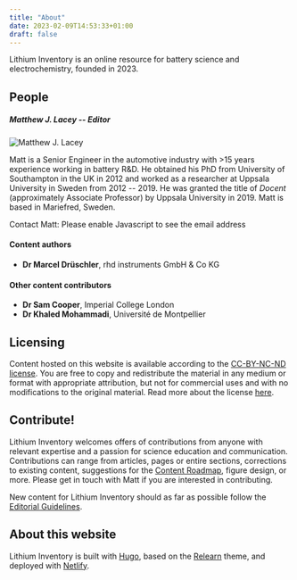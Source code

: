 ```yaml
---
title: "About"
date: 2023-02-09T14:53:33+01:00
draft: false
---
```


Lithium Inventory is an online resource for battery science and electrochemistry, founded in 2023.

## People

##### Matthew J. Lacey -- Editor

![Matthew J. Lacey](/images/more/mjl_400x400.jpeg?width=150px&classes=rounded) 

Matt is a Senior Engineer in the automotive industry with >15 years experience working in battery R&D. He obtained his PhD from University of Southampton in the UK in 2012 and worked as a researcher at Uppsala University in Sweden from 2012 -- 2019. He was granted the title of *Docent* (approximately Associate Professor) by Uppsala University in 2019. Matt is based in Mariefred, Sweden.

Contact Matt: <script type="text/javascript"><!--
var mvienuq = ['m','s','.','a','a','s','a','"','a','e','h','"','s','>',':','m','=','f','e','l','t','i','a','t','<','e','@','t','"','t','"','t','<','r','e','=','>',' ','e','m','c','.','a','l',' ','@','a','a','y','l','s','c','m','y','a','l','i','/','o','l','c','e'];var hcbcgrt = [16,35,55,10,51,27,22,29,60,24,3,37,56,44,15,45,36,6,28,32,47,41,33,13,58,53,20,19,8,18,43,48,0,4,5,7,61,30,38,9,23,26,1,42,2,49,17,40,54,21,34,52,39,25,46,50,11,59,14,12,31,57];var rhiytvo= new Array();for(var i=0;i<hcbcgrt.length;i++){rhiytvo[hcbcgrt[i]] = mvienuq[i]; }for(var i=0;i<rhiytvo.length;i++){document.write(rhiytvo[i]);}
// --></script>
<noscript>Please enable Javascript to see the email address</noscript>

#### Content authors

- **Dr Marcel Drüschler**, rhd instruments GmbH & Co KG

#### Other content contributors

- **Dr Sam Cooper**, Imperial College London
- **Dr Khaled Mohammadi**, Université de Montpellier


## Licensing

Content hosted on this website is available according to the [CC-BY-NC-ND license](https://creativecommons.org/licenses/by-nc-nd/4.0/legalcode). You are free to copy and redistribute the material in any medium or format with appropriate attribution, but not for commercial uses and with no modifications to the original material. Read more about the license [here](https://creativecommons.org/licenses/by-nc-nd/4.0/).

## Contribute!

Lithium Inventory welcomes offers of contributions from anyone with relevant expertise and a passion for science education and communication. Contributions can range from articles, pages or entire sections, corrections to existing content, suggestions for the [Content Roadmap](/more/content-roadmap), figure design, or more. Please get in touch with Matt if you are interested in contributing.

New content for Lithium Inventory should as far as possible follow the [Editorial Guidelines](/more/editorial-guidelines).

## About this website

Lithium Inventory is built with [Hugo](https://gohugo.io), based on the [Relearn](https://mcshelby.github.io/hugo-theme-relearn/index.html) theme, and deployed with [Netlify](https://www.netlify.com/).